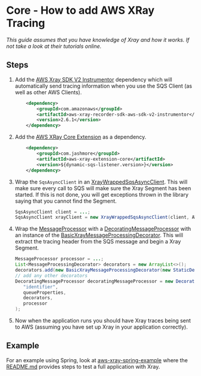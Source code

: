 # Core - How to add AWS XRay Tracing

_This guide assumes that you have knowledge of Xray and how it works. If not take a look at their tutorials online._

## Steps

1. Add the [AWS Xray SDK V2 Instrumentor](https://github.com/aws/aws-xray-sdk-java/tree/master/aws-xray-recorder-sdk-aws-sdk-v2-instrumentor) dependency which
will automatically send tracing information when you use the SQS Client (as well as other AWS Clients).

    ```xml
        <dependency>
            <groupId>com.amazonaws</groupId>
            <artifactId>aws-xray-recorder-sdk-aws-sdk-v2-instrumentor</artifactId>
            <version>2.6.1</version>
        </dependency>
    ```

1. Add the [AWS XRay Core Extension](../../../extensions/aws-xray-extension/core) as a dependency.

    ```xml
        <dependency>
            <groupId>com.jashmore</groupId>
            <artifactId>aws-xray-extension-core</artifactId>
            <version>${dynamic-sqs-listener.version>}</version>
        </dependency>
    ```

1. Wrap the `SqsAsyncClient` in an [XrayWrappedSqsAsyncClient](../../../extensions/aws-xray-extension/core/src/main/java/com/jashmore/sqs/extensions/xray/client/XrayWrappedSqsAsyncClient.java).
This will make sure every call to SQS will make sure the Xray Segment has been started. If this is not done, you will get exceptions thrown in the
library saying that you cannot find the Segment.

    ```java
    SqsAsyncClient client = ...;
    SqsAsyncClient xrayClient = new XrayWrappedSqsAsyncClient(client, AWSXRay.getGlobalRecorder(), new StaticClientSegmentNamingStrategy("service-name"))
    ```

1. Wrap the [MessageProcessor](../../../api/src/main/java/com/jashmore/sqs/processor/MessageProcessor.java) with a
[DecoratingMessageProcessor](../../../core/src/main/java/com/jashmore/sqs/processor/DecoratingMessageProcessor.java) with an instance of the
[BasicXrayMessageProcessingDecorator](../../../extensions/aws-xray-extension/core/src/main/java/com/jashmore/sqs/extensions/xray/decorator/BasicXrayMessageProcessingDecorator.java).
This will extract the tracing header from the SQS message and begin a Xray Segment.

    ```java
    MessageProcessor processor = ...;
    List<MessageProcessingDecorator> decorators = new ArrayList<>();
    decorators.add(new BasicXrayMessageProcessingDecorator(new StaticDecoratorSegmentNamingStrategy("service-name")));
    // add any other decorators
    DecoratingMessageProcessor decoratingMessageProcessor = new DecoratingMessageProcessor(
       "identifier",
       queueProperties,
       decorators,
       processor
   );
    ```

1. Now when the application runs you should have Xray traces being sent to AWS (assuming you have set up Xray in your application correctly).

## Example

For an example using Spring, look at [aws-xray-spring-example](../../../examples/aws-xray-spring-example) where the
[README.md](../../../examples/aws-xray-spring-example/README.md) provides steps to test a full application with Xray.
